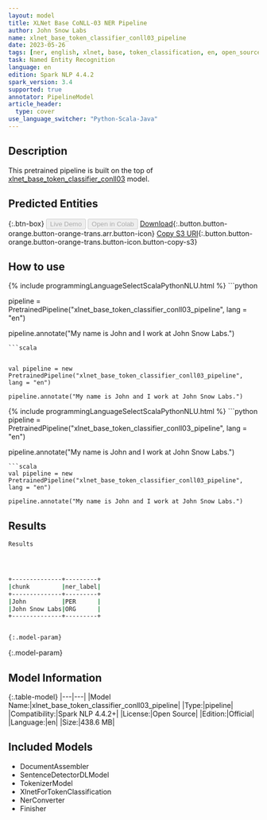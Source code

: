 ```yaml
---
layout: model
title: XLNet Base CoNLL-03 NER Pipeline
author: John Snow Labs
name: xlnet_base_token_classifier_conll03_pipeline
date: 2023-05-26
tags: [ner, english, xlnet, base, token_classification, en, open_source]
task: Named Entity Recognition
language: en
edition: Spark NLP 4.4.2
spark_version: 3.4
supported: true
annotator: PipelineModel
article_header:
  type: cover
use_language_switcher: "Python-Scala-Java"
---
```


## Description

This pretrained pipeline is built on the top of [xlnet_base_token_classifier_conll03](https://nlp.johnsnowlabs.com/2021/09/28/xlnet_base_token_classifier_conll03_en.html) model.

## Predicted Entities



{:.btn-box}
<button class="button button-orange" disabled>Live Demo</button>
<button class="button button-orange" disabled>Open in Colab</button>
[Download](https://s3.amazonaws.com/auxdata.johnsnowlabs.com/public/models/xlnet_base_token_classifier_conll03_pipeline_en_4.4.2_3.4_1685065733321.zip){:.button.button-orange.button-orange-trans.arr.button-icon}
[Copy S3 URI](s3://auxdata.johnsnowlabs.com/public/models/xlnet_base_token_classifier_conll03_pipeline_en_4.4.2_3.4_1685065733321.zip){:.button.button-orange.button-orange-trans.button-icon.button-copy-s3}

## How to use

<div class="tabs-box" markdown="1">
{% include programmingLanguageSelectScalaPythonNLU.html %}
```python


pipeline = PretrainedPipeline("xlnet_base_token_classifier_conll03_pipeline", lang = "en")

pipeline.annotate("My name is John and I work at John Snow Labs.")
```
```scala


val pipeline = new PretrainedPipeline("xlnet_base_token_classifier_conll03_pipeline", lang = "en")

pipeline.annotate("My name is John and I work at John Snow Labs.")
```
</div>

<div class="tabs-box" markdown="1">
{% include programmingLanguageSelectScalaPythonNLU.html %}
```python
pipeline = PretrainedPipeline("xlnet_base_token_classifier_conll03_pipeline", lang = "en")

pipeline.annotate("My name is John and I work at John Snow Labs.")
```
```scala
val pipeline = new PretrainedPipeline("xlnet_base_token_classifier_conll03_pipeline", lang = "en")

pipeline.annotate("My name is John and I work at John Snow Labs.")
```
</div>

## Results

```bash
Results




+--------------+---------+
|chunk         |ner_label|
+--------------+---------+
|John          |PER      |
|John Snow Labs|ORG      |
+--------------+---------+


{:.model-param}
```

{:.model-param}
## Model Information

{:.table-model}
|---|---|
|Model Name:|xlnet_base_token_classifier_conll03_pipeline|
|Type:|pipeline|
|Compatibility:|Spark NLP 4.4.2+|
|License:|Open Source|
|Edition:|Official|
|Language:|en|
|Size:|438.6 MB|

## Included Models

- DocumentAssembler
- SentenceDetectorDLModel
- TokenizerModel
- XlnetForTokenClassification
- NerConverter
- Finisher